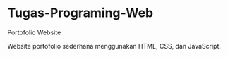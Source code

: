 # Tugas-Programing-Web
Portofolio Website

Website portofolio sederhana menggunakan HTML, CSS, dan JavaScript.


